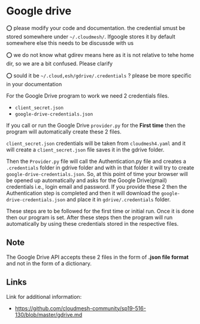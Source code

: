 # Google drive

:o: please modify your code  and documentation. the credential smust be stored somewhere 
under `~/.cloudmesh/`. Ifgoogle stores it by default somewhere else this needs to be discussde with us

:o: we do not know what gdirev means here as it is not relative to tehe home dir, so we are a bit confused. Please clarify

:o: sould it be `~/.cloud,esh/gdrive/.credentials` ? please be more specific in your documentation

For the Google Drive program to work we need 2 credentials files. 

* `client_secret.json` 
* `google-drive-credentials.json`  

If you call or run the Google Drive `provider.py` for the **First time** then the
program will automatically create  these 2 files.


`client_secret.json` credentials will be taken from `cloudmesh4.yaml` and it will
create a `client_secret.json` file saves it in the gdrive folder.

Then the `Provider.py` file will call the Authentication.py file and creates a
`.credentials` folder in gdrive folder and with in that folder it will
try to create `google-drive-credentials.json`. So, at this point of time your
browser will be opened up automatically and asks for the Google Drive(gmail)
credentials i.e., login email and  password. If you provide these 2 then
the Authentication step is completed and then it will download the 
`google-drive-credentials.json` and place it in `gdrive/.credentials` folder. 
 
These steps are to be followed for the first time or initial run. Once it is
done then our program is set. After these steps then the program will run
automatically by using these credentials stored in the respective files.

## Note

The Google Drive API accepts these 2 files in the form of **.json file format**
and not in the form of a dictionary.

## Links

Link for additional information:

* <https://github.com/cloudmesh-community/sp19-516-130/blob/master/gdrive.md>
